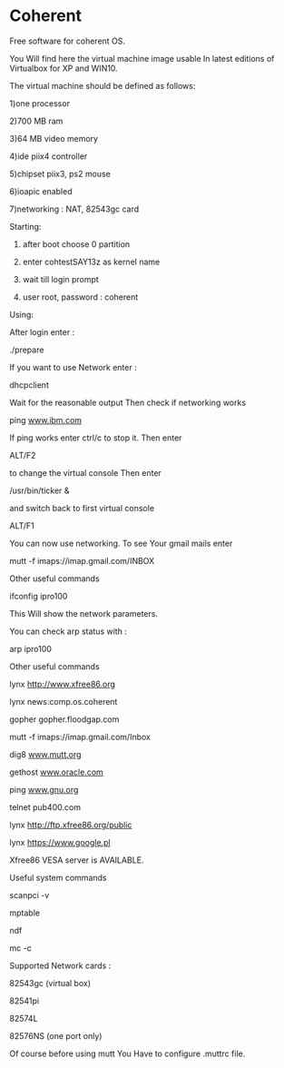 # Coherent
Free software for coherent OS. 

You Will find here the virtual machine image usable 
In latest editions of Virtualbox for XP and 
WIN10. 

The virtual machine should be defined as follows:

1)one processor

2)700 MB ram

3)64 MB video memory

4)ide piix4 controller

5)chipset piix3, ps2 mouse

6)ioapic enabled

7)networking : NAT, 82543gc card
 
Starting:

1) after boot choose 0 partition

2) enter cohtestSAY13z as kernel name

3) wait till login prompt

4) user root, password : coherent

Using:

After login enter :

  ./prepare

If you want to use Network enter : 

  dhcpclient
  
Wait for the reasonable output
Then check if networking works

  ping www.ibm.com
  
If ping works enter ctrl/c to stop it.
Then enter

  ALT/F2
  
to change the virtual console
Then enter

  /usr/bin/ticker &
  
and switch back to first virtual console
 
  ALT/F1
  
You can now use networking. 
To see Your gmail mails enter

  mutt -f imaps://imap.gmail.com/INBOX

Other useful commands 

  ifconfig ipro100

This Will show the network parameters. 

You can check arp status with :

  arp ipro100

Other useful commands

  lynx http://www.xfree86.org 

  lynx news:comp.os.coherent 

  gopher gopher.floodgap.com 

  mutt -f imaps://imap.gmail.com/Inbox 

  dig8 www.mutt.org 

  gethost www.oracle.com 

  ping www.gnu.org 

  telnet pub400.com 

  lynx http://ftp.xfree86.org/public 

  lynx https://www.google.pl 

Xfree86 VESA server is AVAILABLE. 

Useful system commands

  scanpci -v 

  mptable  

  ndf 
  
  mc -c
  

Supported Network cards :

  82543gc (virtual box) 

  82541pi 

  82574L 

  82576NS (one port only) 
 


Of course before using mutt You Have to configure
.muttrc file. 

